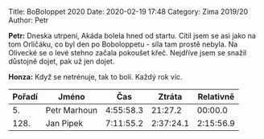 Title: BoBoloppet 2020
Date: 2020-02-19 17:48
Category: Zima 2019/20
Author: Petr

**Petr:** Dneska utrpení, Akáda bolela hned od startu. Cítil jsem se asi jako na tom Orličáku, co byl den po Boboloppetu - síla tam prostě nebyla. Na Olivecké se o levé stehno začala pokoušet křeč. Nejdříve jsem se snažil důstojně dojet, pak už jen dojet.

**Honza:** Když se netrénuje, tak to bolí. Každý rok víc.

| Pořadí | Jméno        | Čas       | Ztráta    | Relativně |
|--------|--------------|-----------|-----------|-----------|
| 5.     | Petr Marhoun | 4:55:58.3 | 21:27.2   | 00:00.0   |
| 128.   | Jan Pipek    | 7:11:55.2 | 2:37:24.1 | 2:15:56.9 |
